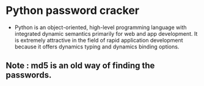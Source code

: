 # Python password cracker


- Python is an object-oriented, high-level programming language with integrated dynamic semantics primarily for web and app development. It is extremely attractive in the field of rapid application development because it offers dynamics typing and dynamics binding options.

## Note : md5 is an old way of finding the passwords.


